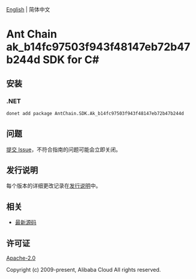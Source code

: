 [English](README.md) | 简体中文

# Ant Chain ak_b14fc97503f943f48147eb72b47b244d SDK for C#

## 安装

### .NET

```bash
donet add package AntChain.SDK.Ak_b14fc97503f943f48147eb72b47b244d
```

## 问题

[提交 Issue](https://github.com/alipay/antchain-openapi-prod-sdk/issues/new)，不符合指南的问题可能会立即关闭。

## 发行说明

每个版本的详细更改记录在[发行说明](./ChangeLog.txt)中。

## 相关

* [最新源码](https://github.com/antchain-openapi-prod-sdk)

## 许可证

[Apache-2.0](http://www.apache.org/licenses/LICENSE-2.0)

Copyright (c) 2009-present, Alibaba Cloud All rights reserved.
